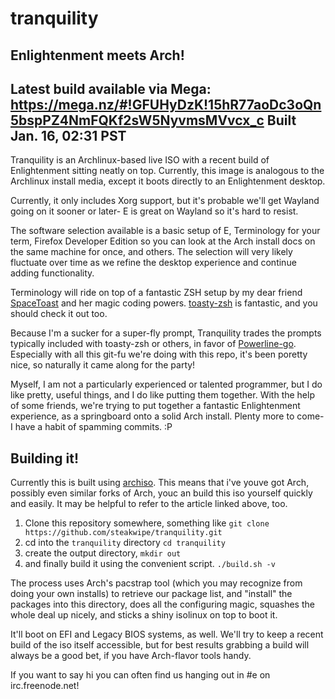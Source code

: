 # tranquility
Enlightenment meets Arch!
---
Latest build available via Mega: https://mega.nz/#!GFUHyDzK!15hR77aoDc3oQn5bspPZ4NmFQKf2sW5NyvmsMVvcx_c
Built Jan. 16, 02:31 PST
---
Tranquility is an Archlinux-based live ISO with a recent build of Enlightenment sitting neatly on top. Currently, this image is analogous to the Archlinux install media, except it boots directly to an Enlightenment desktop. 

Currently, it only includes Xorg support, but it's probable we'll get Wayland going on it sooner or later- E is great on Wayland so it's hard to resist.

The software selection available is a basic setup of E, Terminology for your term, Firefox Developer Edition so you can look at the Arch install docs on the same machine for once, and others. The selection will very likely fluctuate over time as we refine the desktop experience and continue adding functionality.

Terminology will ride on top of a fantastic ZSH setup by my dear friend [SpaceToast](http://github.com/5paceToast/) and her magic coding powers. [toasty-zsh](http://github.com/5paceToast/toasty-zsh) is fantastic, and you should check it out too.

Because I'm a sucker for a super-fly prompt, Tranquility trades the prompts typically included with toasty-zsh or others, in favor of [Powerline-go](https://github.com/justjanne/powerline-go). Especially with all this git-fu we're doing with this repo, it's been poretty nice, so naturally it came along for the party!

Myself, I am not a particularly experienced or talented programmer, but I do like pretty, useful things, and I do like putting them together. With the help of some friends, we're trying to put together a fantastic Enlightenment experience, as a springboard onto a solid Arch install. Plenty more to come- I have a habit of spamming commits. :P

## Building it!
Currently this is built using [archiso](https://wiki.archlinux.org/index.php/archiso). This means that i've youve got Arch, possibly even similar forks of Arch, youc an build this iso yourself quickly and easily. It may be helpful to refer to the article linked above, too.

1. Clone this repository somewhere, something like `git clone https://github.com/steakwipe/tranquility.git`
2. cd into the `tranquility` directory `cd tranquility`
3. create the output directory, `mkdir out`
4. and finally build it using the convenient script. `./build.sh -v`

The process uses Arch's pacstrap tool (which you may recognize from doing your own installs) to retrieve our package list, and "install" the packages into this directory, does all the configuring magic, squashes the whole deal up nicely, and sticks a shiny isolinux on top to boot it.

It'll boot on EFI and Legacy BIOS systems, as well. We'll try to keep a recent build of the iso itself accessible, but for best results grabbing a build will always be a good bet, if you have Arch-flavor tools handy. 

If you want to say hi you can often find us hanging out in #e on irc.freenode.net!




